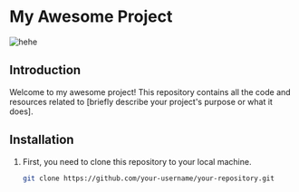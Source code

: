 # My Awesome Project

![hehe](https://media.giphy.com/media/KmeIYo9IGBoGY/giphy.gif)

## Introduction

Welcome to my awesome project! This repository contains all the code and resources related to [briefly describe your project's purpose or what it does].

## Installation

1. First, you need to clone this repository to your local machine.
   ```bash
   git clone https://github.com/your-username/your-repository.git
